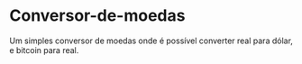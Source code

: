 # Conversor-de-moedas
Um simples conversor de moedas onde é possível converter real para dólar, e bitcoin para real.
